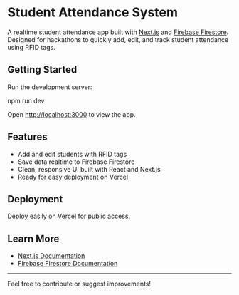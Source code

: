 # Student Attendance System

A realtime student attendance app built with [Next.js](https://nextjs.org) and [Firebase Firestore](https://firebase.google.com/products/firestore).  
Designed for hackathons to quickly add, edit, and track student attendance using RFID tags.

## Getting Started

Run the development server:

npm run dev


Open [http://localhost:3000](http://localhost:3000) to view the app.

## Features

- Add and edit students with RFID tags
- Save data realtime to Firebase Firestore
- Clean, responsive UI built with React and Next.js
- Ready for easy deployment on Vercel

## Deployment

Deploy easily on [Vercel](https://vercel.com/) for public access.

## Learn More

- [Next.js Documentation](https://nextjs.org/docs)
- [Firebase Firestore Documentation](https://firebase.google.com/docs/firestore)

---

Feel free to contribute or suggest improvements!
